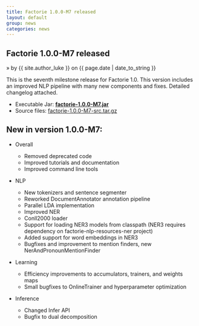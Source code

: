 ```yaml
---
title: Factorie 1.0.0-M7 released
layout: default
group: news
categories: news
---
```


## Factorie 1.0.0-M7 released
 &raquo; by {{ site.author_luke }} on {{ page.date | date_to_string }}

This is the seventh milestone release for Factorie 1.0. This version includes an improved NLP pipeline with many new components and fixes. Detailed changelog attached.

* Executable Jar: **[factorie-1.0.0-M7.jar](http://factorie.googlecode.com/files/factorie-1.0.0-M7.jar)**
* Source files: [factorie-1.0.0-M7-src.tar.gz](http://factorie.googlecode.com/files/factorie-1.0.0-M7-sources.jar)

New in version 1.0.0-M7:
---

* Overall
    - Removed deprecated code
    - Improved tutorials and documentation
    - Improved command line tools

* NLP
    - New tokenizers and sentence segmenter
    - Reworked DocumentAnnotator annotation pipeline
    - Parallel LDA implementation
    - Improved NER
    - Conll2000 loader
    - Support for loading NER3 models from classpath (NER3 requires dependency on factorie-nlp-resources-ner project)
    - Added support for word embeddings in NER3
    - Bugfixes and improvement to mention finders, new NerAndPronounMentionFinder

* Learning
    - Efficiency improvements to accumulators, trainers, and weights maps
    - Small bugfixes to OnlineTrainer and hyperparameter optimization

* Inference
    - Changed Infer API
    - Bugfix to dual decomposition
